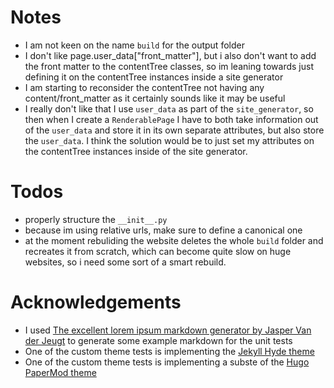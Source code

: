 # Notes
- I am not keen on the name `build` for the output folder
- I don't like page.user_data["front_matter"], but i also don't want to add the front matter to the contentTree classes, so im leaning towards just defining it on the contentTree instances inside a site generator
- I am starting to reconsider the contentTree not having any content/front_matter as it certainly sounds like it may be useful
- I really don't like that I use `user_data` as part of the `site_generator`, so then when I create a `RenderablePage` I have to both take information out of the `user_data` and store it in its own separate attributes, but also store the `user_data`. I think the solution would be to just set my attributes on the contentTree instances inside of the site generator.

# Todos
- properly structure the `__init__.py`
- because im using relative urls, make sure to define a canonical one
- at the moment rebuliding the website deletes the whole `build` folder and recreates it from scratch, which can become quite slow on huge websites, so i need some sort of a smart rebuild.

# Acknowledgements
- I used [The excellent lorem ipsum markdown generator by Jasper Van der Jeugt](https://jaspervdj.be/lorem-markdownum/) to generate some example markdown for the unit tests
- One of the custom theme tests is implementing the [Jekyll Hyde theme](https://github.com/poole/hyde)
- One of the custom theme tests is implementing a subste of the [Hugo PaperMod theme](https://github.com/adityatelange/hugo-PaperMod/)
